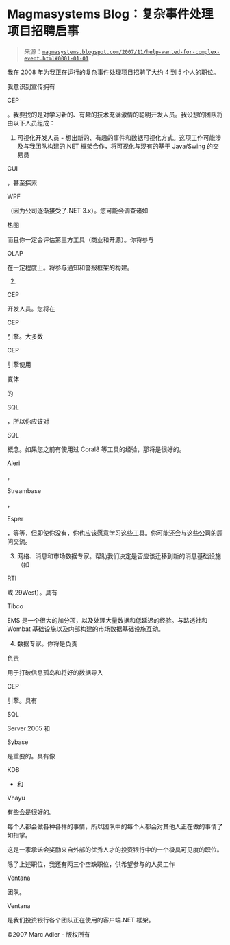 <!--yml

类别：未分类

日期：2024 年 05 月 18 日 05:06:48

-->

# Magmasystems Blog：复杂事件处理项目招聘启事

> 来源：[`magmasystems.blogspot.com/2007/11/help-wanted-for-complex-event.html#0001-01-01`](http://magmasystems.blogspot.com/2007/11/help-wanted-for-complex-event.html#0001-01-01)

我在 2008 年为我正在运行的复杂事件处理项目招聘了大约 4 到 5 个人的职位。

我意识到宣传拥有

CEP

。我要找的是对学习新的、有趣的技术充满激情的聪明开发人员。我设想的团队将由以下人员组成：

1) 可视化开发人员 - 想出新的、有趣的事件和数据可视化方式。这项工作可能涉及与我团队构建的.NET 框架合作，将可视化与现有的基于 Java/Swing 的交易员

GUI

，甚至探索

WPF

（因为公司逐渐接受了.NET 3.x）。您可能会调查诸如

热图

而且你一定会评估第三方工具（商业和开源）。你将参与

OLAP

在一定程度上。将参与通知和警报框架的构建。

2)

CEP

开发人员。您将在

CEP

引擎。大多数

CEP

引擎使用

变体

的

SQL

，所以你应该对

SQL

概念。如果您之前有使用过 Coral8 等工具的经验，那将是很好的。

Aleri

，

Streambase

，

Esper

，等等，但即使你没有，你也应该愿意学习这些工具。你可能还会与这些公司的顾问交流。

3) 网络、消息和市场数据专家。帮助我们决定是否应该迁移到新的消息基础设施（如

RTI

或 29West）。具有

Tibco

EMS 是一个很大的加分项，以及处理大量数据和低延迟的经验。与路透社和 Wombat 基础设施以及内部构建的市场数据基础设施互动。

4) 数据专家。你将是负责

负责

用于打破信息孤岛和将好的数据导入

CEP

引擎。具有

SQL

Server 2005 和

Sybase

是重要的。具有像

KDB

+ 和

Vhayu

有些会是很好的。

每个人都会做各种各样的事情，所以团队中的每个人都会对其他人正在做的事情了如指掌。

这是一家承诺会奖励来自外部的优秀人才的投资银行中的一个极具可见度的职位。

除了上述职位，我还有两三个空缺职位，供希望参与的人员工作

Ventana

团队。

Ventana

是我们投资银行各个团队正在使用的客户端.NET 框架。

©2007 Marc Adler - 版权所有
